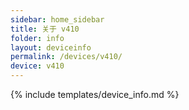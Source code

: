 ```yaml
---
sidebar: home_sidebar
title: 关于 v410
folder: info
layout: deviceinfo
permalink: /devices/v410/
device: v410
---
```

{% include templates/device_info.md %}
